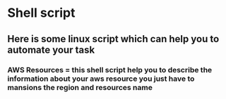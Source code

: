 # Shell script
## Here  is some linux script which can help you to automate your task
### AWS Resources = this shell script help you to describe the information about your aws resource you just have to mansions the region and resources name 
